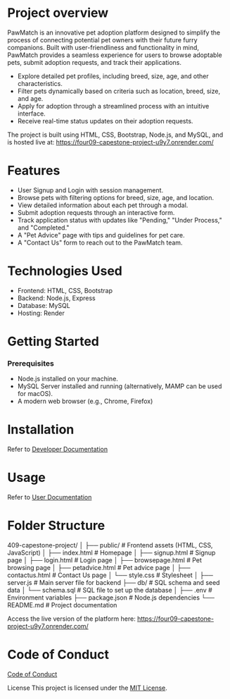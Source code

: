 # Project overview
PawMatch is an innovative pet adoption platform designed to simplify the process of connecting potential pet owners with their future furry companions. Built with user-friendliness and functionality in mind, PawMatch provides a seamless experience for users to browse adoptable pets, submit adoption requests, and track their applications.

* Explore detailed pet profiles, including breed, size, age, and other characteristics.
* Filter pets dynamically based on criteria such as location, breed, size, and age.
* Apply for adoption through a streamlined process with an intuitive interface.
* Receive real-time status updates on their adoption requests.

The project is built using HTML, CSS, Bootstrap, Node.js, and MySQL, and is hosted live at:
https://four09-capestone-project-u9y7.onrender.com/

# Features
* User Signup and Login with session management.
* Browse pets with filtering options for breed, size, age, and location.
* View detailed information about each pet through a modal.
* Submit adoption requests through an interactive form.
* Track application status with updates like "Pending," "Under Process," and "Completed."
* A "Pet Advice" page with tips and guidelines for pet care.
* A "Contact Us" form to reach out to the PawMatch team.

# Technologies Used
* Frontend: HTML, CSS, Bootstrap
* Backend: Node.js, Express
* Database: MySQL
* Hosting: Render

# Getting Started
### Prerequisites
* Node.js installed on your machine.
* MySQL Server installed and running (alternatively, MAMP can be used for macOS).
* A modern web browser (e.g., Chrome, Firefox)

# Installation

Refer to [ Developer Documentation](https://github.com/harmanpreet09/409-capestone-project/wiki/Developer-Documentation) 

# Usage

Refer to [User Documentation](https://github.com/harmanpreet09/409-capestone-project/wiki/User-Documentation)

# Folder Structure

409-capestone-project/
│
├── public/             # Frontend assets (HTML, CSS, JavaScript)
│   ├── index.html      # Homepage
│   ├── signup.html     # Signup page
│   ├── login.html      # Login page
│   ├── browsepage.html # Pet browsing page
│   ├── petadvice.html  # Pet advice page
│   ├── contactus.html  # Contact Us page
│   └── style.css       # Stylesheet
│
├── server.js           # Main server file for backend
├── db/                 # SQL schema and seed data
│   └── schema.sql      # SQL file to set up the database
│
├── .env                # Environment variables
├── package.json        # Node.js dependencies
└── README.md           # Project documentation

Access the live version of the platform here:
https://four09-capestone-project-u9y7.onrender.com/

# Code of Conduct
[Code of Conduct](https://github.com/harmanpreet09/409-capestone-project/blob/main/CODE%20OF%20CONDUCT.md)

License
This project is licensed under the [MIT License](https://github.com/harmanpreet09/409-capestone-project/blob/main/MIT%20License.md).
